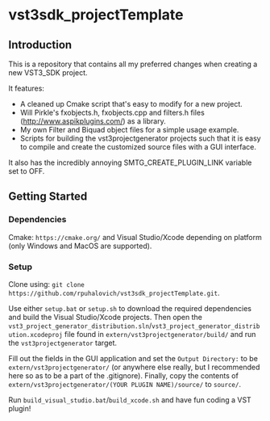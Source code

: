 # vst3sdk_projectTemplate

## Introduction

This is a repository that contains all my preferred changes when creating a new VST3_SDK project.

It features:
- A cleaned up Cmake script that's easy to modify for a new project.
- Will Pirkle's fxobjects.h, fxobjects.cpp and filters.h files (http://www.aspikplugins.com/) as a library.
- My own Filter and Biquad object files for a simple usage example.
- Scripts for building the vst3projectgenerator projects such that it is easy to compile and create the customized source files with a GUI interface.

It also has the incredibly annoying SMTG_CREATE_PLUGIN_LINK variable set to OFF.

## Getting Started

### Dependencies

Cmake: ```https://cmake.org/``` and Visual Studio/Xcode depending on platform (only Windows and MacOS are supported).

### Setup

Clone using: ```git clone https://github.com/rpuhalovich/vst3sdk_projectTemplate.git```.

Use either ```setup.bat``` or ```setup.sh``` to download the required dependencies and build the Visual Studio/Xcode projects. Then open the ```vst3_project_generator_distribution.sln```/```vst3_project_generator_distribution.xcodeproj``` file found in ```extern/vst3projectgenerator/build/``` and run the ```vst3projectgenerator``` target.

Fill out the fields in the GUI application and set the ```Output Directory:``` to be ```extern/vst3projectgenerator/``` (or anywhere else really, but I recommended here so as to be a part of the .gitignore). Finally, copy the contents of ```extern/vst3projectgenerator/(YOUR PLUGIN NAME)/source/``` to ```source/```. 

Run ```build_visual_studio.bat```/```build_xcode.sh``` and have fun coding a VST plugin!
